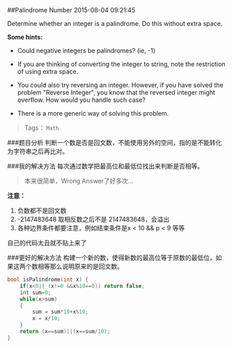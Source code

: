 ##Palindrome Number 
2015-08-04 09:21:45

Determine whether an integer is a palindrome. Do this without extra space.

**Some hints:**

- Could negative integers be palindromes? (ie, -1)

- If you are thinking of converting the integer to string, note the restriction of using extra space.

- You could also try reversing an integer. However, if you have solved the problem "Reverse Integer", you know that the reversed integer might overflow. How would you handle such case?

- There is a more generic way of solving this problem.

>Tags： `Math`

###题目分析
判断一个数是否是回文数，不能使用另外的空间，指的是不能转化为字符串之后再比对。

###我的解决方法
每次通过数学把最高位和最低位找出来判断是否相等。
> 本来很简单，Wrong Answer了好多次…

**注意：**

1. 负数都不是回文数
2. -2147483648 取相反数之后不是 2147483648，会溢出
3. 各种边界条件都要注意，例如结束条件是x < 10 && p < 9 等等

自己的代码太丑就不贴上来了


###更好的解决方法
构建一个新的数，使得新数的最高位等于原数的最低位，如果这两个数相等那么说明原来的是回文数。

~~~c++
bool isPalindrome(int x) {
    if(x<0|| (x!=0 &&x%10==0)) return false;
    int sum=0;
    while(x>sum)
    {
        sum = sum*10+x%10;
        x = x/10;
    }
    return (x==sum)||(x==sum/10);
}

~~~
